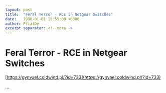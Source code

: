 ```yaml
---
layout: post
title:  "Feral Terror - RCE in Netgear Switches"
date:   1990-01-01 19:55:00 +0000
author: PfiatDe
excerpt_separator: <!--more-->
---
```


# Feral Terror - RCE in Netgear Switches
[https://gynvael.coldwind.pl/?id=733](https://gynvael.coldwind.pl/?id=733)

...
<!--more-->
